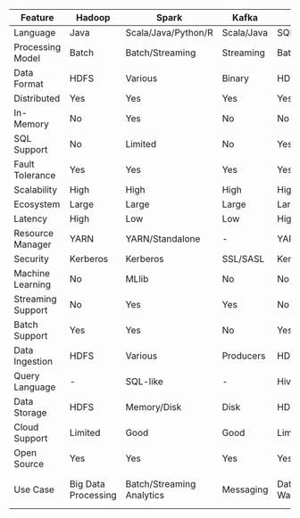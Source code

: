 | Feature | Hadoop | Spark | Kafka | Hive | Impala | Flink | Cassandra | HBase | Zookeeper | Solr | NiFi | Beam |
|---------|--------|-------|-------|------|--------|-------|-----------|-------|-----------|------|------|------|
| Language | Java | Scala/Java/Python/R | Scala/Java | SQL-like | SQL | Java/Scala | Java | Java | Java | Java | Java | Java/Python/Go |
| Processing Model | Batch | Batch/Streaming | Streaming | Batch | Batch | Batch/Streaming | Database | Database | Coordination | Search | Data Flow | Batch/Streaming |
| Data Format | HDFS | Various | Binary | HDFS | Parquet/ORC | Various | SSTable | HFile | - | JSON/XML | Various | Various |
| Distributed | Yes | Yes | Yes | Yes | Yes | Yes | Yes | Yes | Yes | Yes | Yes | Yes |
| In-Memory | No | Yes | No | No | No | Yes | No | No | No | No | No | No |
| SQL Support | No | Limited | No | Yes | Yes | Limited | No | No | No | No | No | No |
| Fault Tolerance | Yes | Yes | Yes | Yes | Yes | Yes | Yes | Yes | Yes | Yes | Yes | Yes |
| Scalability | High | High | High | High | High | High | High | High | High | High | High | High |
| Ecosystem | Large | Large | Large | Large | Large | Growing | Large | Large | Large | Large | Large | Large |
| Latency | High | Low | Low | High | Low | Low | Low | Low | Low | Low | Low | Low |
| Resource Manager | YARN | YARN/Standalone | - | YARN | YARN | YARN/Standalone | - | YARN | - | YARN/Standalone | - | - |
| Security | Kerberos | Kerberos | SSL/SASL | Kerberos | Kerberos | Kerberos | SSL | Kerberos | Kerberos | Kerberos | Kerberos | Kerberos |
| Machine Learning | No | MLlib | No | No | No | Limited | No | No | No | No | No | No |
| Streaming Support | No | Yes | Yes | No | No | Yes | No | No | No | No | Yes | Yes |
| Batch Support | Yes | Yes | No | Yes | Yes | Yes | No | No | No | No | Yes | Yes |
| Data Ingestion | HDFS | Various | Producers | HDFS | HDFS | Various | Clients | Clients | - | Indexing | Various | Various |
| Query Language | - | SQL-like | - | HiveQL | SQL | SQL-like | CQL | - | - | Solr Query | - | - |
| Data Storage | HDFS | Memory/Disk | Disk | HDFS | HDFS | Memory/Disk | Disk | HDFS | Znode | Lucene Index | - | - |
| Cloud Support | Limited | Good | Good | Limited | Limited | Good | Limited | Limited | Limited | Limited | Good | Good |
| Open Source | Yes | Yes | Yes | Yes | Yes | Yes | Yes | Yes | Yes | Yes | Yes | Yes |
| Use Case | Big Data Processing | Batch/Streaming Analytics | Messaging | Data Warehousing | Interactive SQL | Streaming Analytics | Distributed Database | Wide-Column Store | Coordination Service | Enterprise Search | Data Integration | Batch/Streaming Pipelines |

